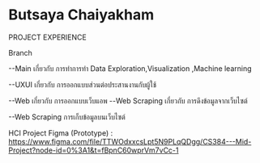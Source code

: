 # Butsaya Chaiyakham
PROJECT EXPERIENCE

Branch 

--Main เกี่ยวกับ การทำการทำ Data Exploration,Visualization ,Machine learning 

--UXUI เกี่ยวกับ การออกแบบส่วนต่อประสานงานกับผู้ใช้

--Web เกี่ยวกับ การออกแบบเว็บแอพ 
--Web Scraping เกี่ยวกับ การดึงข้อมูลจากเว็บไซต์

--Web Scraping การเก็บข้อมูลบนเว็บไซต์

HCI Project Figma (Prototype) : https://www.figma.com/file/TTWOdxxcsLpt5N9PLqQDgg/CS384---Mid-Project?node-id=0%3A1&t=fBpnC60wprVm7vCc-1
